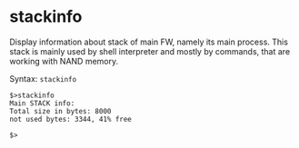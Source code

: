 # stackinfo

Display information about stack of main FW, namely its main process. This stack is mainly used by shell interpreter and mostly by commands, that are working with NAND memory. 

Syntax: `stackinfo`

```
$>stackinfo
Main STACK info:
Total size in bytes: 8000
not used bytes: 3344, 41% free

$>
```



